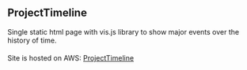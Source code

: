 ## ProjectTimeline

Single static html page with vis.js library to show major events over the history of time.

#### 

Site is hosted on AWS: [ProjectTimeline](http://worldtimeline.s3-website-us-west-2.amazonaws.com/)
